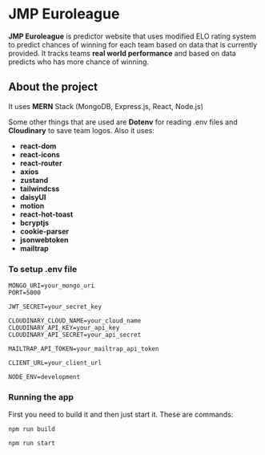 # JMP Euroleague

**JMP Euroleague** is predictor website that uses modified ELO rating system to predict chances of winning for each team based on data that is currently provided. It tracks teams **real world performance** and based on data predicts who has more chance of winning.

## About the project

It uses **MERN** Stack (MongoDB, Express.js, React, Node.js)

Some other things that are used are **Dotenv** for reading .env files and **Cloudinary** to save team logos.
Also it uses:

- **react-dom**
- **react-icons**
- **react-router**
- **axios**
- **zustand**
- **tailwindcss**
- **daisyUI**
- **motion**
- **react-hot-toast**
- **bcryptjs**
- **cookie-parser**
- **jsonwebtoken**
- **mailtrap**

### To setup .env file

```
MONGO_URI=your_mongo_uri
PORT=5000

JWT_SECRET=your_secret_key

CLOUDINARY_CLOUD_NAME=your_cloud_name
CLOUDINARY_API_KEY=your_api_key
CLOUDINARY_API_SECRET=your_api_secret

MAILTRAP_API_TOKEN=your_mailtrap_api_token

CLIENT_URL=your_client_url

NODE_ENV=development
```

### Running the app

First you need to build it and then just start it. These are commands:

`npm run build`

`npm run start`
